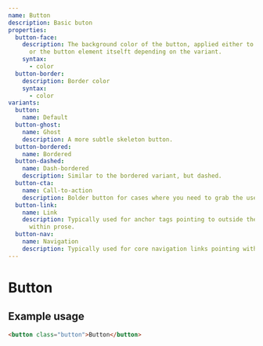 ```yaml
---
name: Button
description: Basic buton
properties:
  button-face:
    description: The background color of the button, applied either to a pseudo-element
      or the button element itselft depending on the variant.
    syntax:
      - color
  button-border:
    description: Border color
    syntax:
      - color
variants:
  button:
    name: Default
  button-ghost:
    name: Ghost
    description: A more subtle skeleton button.
  button-bordered:
    name: Bordered
  button-dashed:
    name: Dash-bordered
    description: Similar to the bordered variant, but dashed.
  button-cta:
    name: Call-to-action
    description: Bolder button for cases where you need to grab the user's attention.
  button-link:
    name: Link
    description: Typically used for anchor tags pointing to outside the app or integrated
      within prose.
  button-nav:
    name: Navigation
    description: Typically used for core navigation links pointing within the app.
---
```


# Button

## Example usage

```html
<button class="button">Button</button>
```
